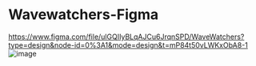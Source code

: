 # Wavewatchers-Figma

https://www.figma.com/file/ulGQIIyBLqAJCu6JrqnSPD/WaveWatchers?type=design&node-id=0%3A1&mode=design&t=mP84t50vLWKxObA8-1
![image](https://github.com/PramudithaN/Wavewatchers-Figma/assets/79605208/8640f392-a16d-4d79-a0d1-f0b731eb810d)
